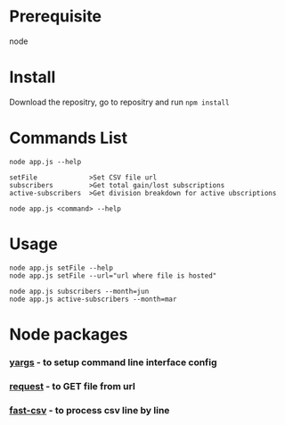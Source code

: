 # Prerequisite
node

# Install
Download the repositry, go to repositry and run
```npm install```

# Commands List
```node app.js --help```
```
setFile             >Set CSV file url
subscribers         >Get total gain/lost subscriptions
active-subscribers  >Get division breakdown for active ubscriptions
```
```node app.js <command> --help```

# Usage
```
node app.js setFile --help
node app.js setFile --url="url where file is hosted"

node app.js subscribers --month=jun
node app.js active-subscribers --month=mar

```

# Node packages
### [yargs](https://www.npmjs.com/package/yargs) - to setup command line interface config
### [request](https://www.npmjs.com/package/request) - to GET file from url
### [fast-csv](https://www.npmjs.com/package/fast-csv) - to process csv line by line
